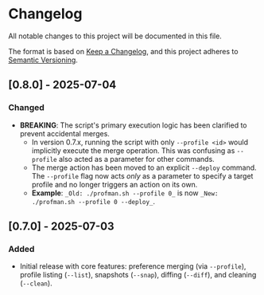 # Changelog

All notable changes to this project will be documented in this file.

The format is based on [Keep a Changelog](https://keepachangelog.com/en/1.0.0/),
and this project adheres to [Semantic Versioning](https://semver.org/spec/v2.0.0.html).

## [0.8.0] - 2025-07-04

### Changed

-   **BREAKING**: The script's primary execution logic has been clarified to prevent accidental merges.
    -   In version 0.7.x, running the script with only `--profile <id>` would implicitly execute the merge operation. This was confusing as `--profile` also acted as a parameter for other commands.
    -   The merge action has been moved to an explicit `--deploy` command. The `--profile` flag now acts *only* as a parameter to specify a target profile and no longer triggers an action on its own.
    -   **Example**: `_Old: ./profman.sh --profile 0_` is now `_New: ./profman.sh --profile 0 --deploy_`.

## [0.7.0] - 2025-07-03

### Added

-   Initial release with core features: preference merging (via `--profile`), profile listing (`--list`), snapshots (`--snap`), diffing (`--diff`), and cleaning (`--clean`).
